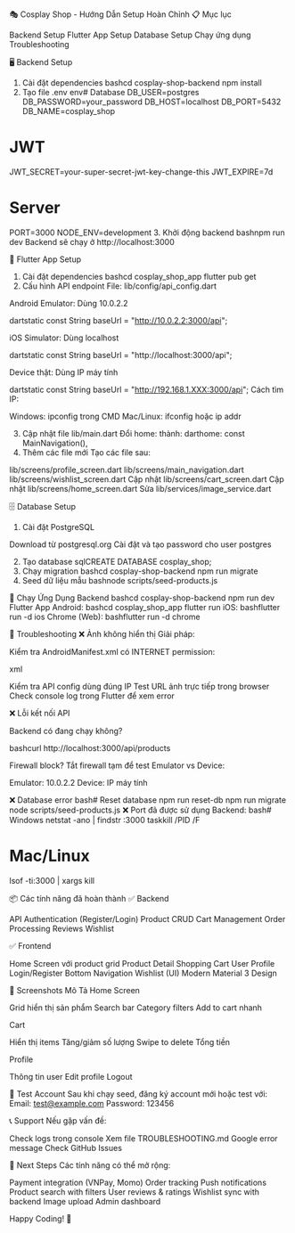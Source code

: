 🎭 Cosplay Shop - Hướng Dẫn Setup Hoàn Chỉnh
📋 Mục lục

Backend Setup
Flutter App Setup
Database Setup
Chạy ứng dụng
Troubleshooting


🖥️ Backend Setup
1. Cài đặt dependencies
bashcd cosplay-shop-backend
npm install
2. Tạo file .env
env# Database
DB_USER=postgres
DB_PASSWORD=your_password
DB_HOST=localhost
DB_PORT=5432
DB_NAME=cosplay_shop

# JWT
JWT_SECRET=your-super-secret-jwt-key-change-this
JWT_EXPIRE=7d

# Server
PORT=3000
NODE_ENV=development
3. Khởi động backend
bashnpm run dev
Backend sẽ chạy ở http://localhost:3000

📱 Flutter App Setup
1. Cài đặt dependencies
bashcd cosplay_shop_app
flutter pub get
2. Cấu hình API endpoint
File: lib/config/api_config.dart

Android Emulator: Dùng 10.0.2.2

dartstatic const String baseUrl = "http://10.0.2.2:3000/api";

iOS Simulator: Dùng localhost

dartstatic const String baseUrl = "http://localhost:3000/api";

Device thật: Dùng IP máy tính

dartstatic const String baseUrl = "http://192.168.1.XXX:3000/api";
Cách tìm IP:

Windows: ipconfig trong CMD
Mac/Linux: ifconfig hoặc ip addr

3. Cập nhật file lib/main.dart
Đổi home: thành:
darthome: const MainNavigation(),
4. Thêm các file mới
Tạo các file sau:

lib/screens/profile_screen.dart
lib/screens/main_navigation.dart
lib/screens/wishlist_screen.dart
Cập nhật lib/screens/cart_screen.dart
Cập nhật lib/screens/home_screen.dart
Sửa lib/services/image_service.dart


🗄️ Database Setup
1. Cài đặt PostgreSQL

Download từ postgresql.org
Cài đặt và tạo password cho user postgres

2. Tạo database
sqlCREATE DATABASE cosplay_shop;
3. Chạy migration
bashcd cosplay-shop-backend
npm run migrate
4. Seed dữ liệu mẫu
bashnode scripts/seed-products.js

🚀 Chạy Ứng Dụng
Backend
bashcd cosplay-shop-backend
npm run dev
Flutter App
Android:
bashcd cosplay_shop_app
flutter run
iOS:
bashflutter run -d ios
Chrome (Web):
bashflutter run -d chrome

🔧 Troubleshooting
❌ Ảnh không hiển thị
Giải pháp:

Kiểm tra AndroidManifest.xml có INTERNET permission:

xml<uses-permission android:name="android.permission.INTERNET"/>
<application android:usesCleartextTraffic="true">

Kiểm tra API config dùng đúng IP
Test URL ảnh trực tiếp trong browser
Check console log trong Flutter để xem error

❌ Lỗi kết nối API

Backend có đang chạy không?

bashcurl http://localhost:3000/api/products

Firewall block? Tắt firewall tạm để test
Emulator vs Device:

Emulator: 10.0.2.2
Device: IP máy tính



❌ Database error
bash# Reset database
npm run reset-db
npm run migrate
node scripts/seed-products.js
❌ Port đã được sử dụng
Backend:
bash# Windows
netstat -ano | findstr :3000
taskkill /PID <PID> /F

# Mac/Linux
lsof -ti:3000 | xargs kill

📦 Các tính năng đã hoàn thành
✅ Backend

 API Authentication (Register/Login)
 Product CRUD
 Cart Management
 Order Processing
 Reviews
 Wishlist

✅ Frontend

 Home Screen với product grid
 Product Detail
 Shopping Cart
 User Profile
 Login/Register
 Bottom Navigation
 Wishlist (UI)
 Modern Material 3 Design


🎨 Screenshots Mô Tả
Home Screen

Grid hiển thị sản phẩm
Search bar
Category filters
Add to cart nhanh

Cart

Hiển thị items
Tăng/giảm số lượng
Swipe to delete
Tổng tiền

Profile

Thông tin user
Edit profile
Logout


🔑 Test Account
Sau khi chạy seed, đăng ký account mới hoặc test với:
Email: test@example.com
Password: 123456

📞 Support
Nếu gặp vấn đề:

Check logs trong console
Xem file TROUBLESHOOTING.md
Google error message
Check GitHub Issues


🎯 Next Steps
Các tính năng có thể mở rộng:

 Payment integration (VNPay, Momo)
 Order tracking
 Push notifications
 Product search with filters
 User reviews & ratings
 Wishlist sync with backend
 Image upload
 Admin dashboard


Happy Coding! 🎉